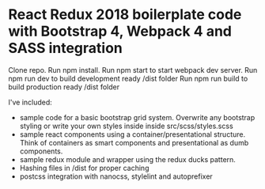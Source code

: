 # React Redux 2018 boilerplate code with Bootstrap 4, Webpack 4 and SASS integration

Clone repo. 
Run npm install. 
Run npm start to start webpack dev server.
Run npm run dev to build development ready /dist folder
Run npm run build to build production ready /dist folder

I've included: 
- sample code for a basic bootstrap grid system. Overwrite any bootstrap styling or write your own styles inside inside src/scss/styles.scss
- sample react components using a container/presentational structure. Think of containers as smart components and presentational as dumb components. 
- sample redux module and wrapper using the redux ducks pattern. 
- Hashing files in /dist for proper caching 
- postcss integration with nanocss, stylelint and autoprefixer

